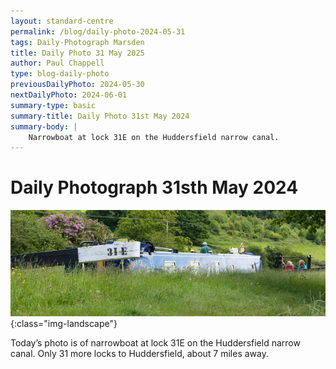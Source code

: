 ```yaml
---
layout: standard-centre
permalink: /blog/daily-photo-2024-05-31
tags: Daily-Photograph Marsden
title: Daily Photo 31 May 2025
author: Paul Chappell
type: blog-daily-photo
previousDailyPhoto: 2024-05-30
nextDailyPhoto: 2024-06-01
summary-type: basic
summary-title: Daily Photo 31st May 2024
summary-body: |
    Narrowboat at lock 31E on the Huddersfield narrow canal.
---
```

# Daily Photograph 31sth May 2024 

![Todays daily photograph](/content/posts/2024/05/day-photo-31.jpg){:class="img-landscape"}

Today’s photo is of narrowboat at lock 31E on the Huddersfield narrow canal. Only 31 more locks to Huddersfield, about 7 miles away.


